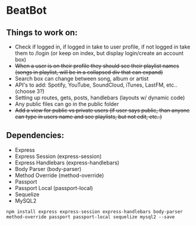 # BeatBot

## Things to work on:
- Check if logged in, if logged in take to user profile, if not logged in take them to /login (or keep on index, but display login/create an account box)
- ~~When a user is on their profile they should see their playlist names (songs in playlist, will be in a collapsed div that can expand)~~
- Search box can change between song, album or artist
- API's to add: Spotify, YouTube, SoundCloud, iTunes, LastFM, etc.. (choose 3?)
- Setting up routes, gets, posts, handlebars (layouts w/ dynamic code)
- Any public files can go in the public folder
- ~~Add a view for public vs private users (if user says public, than anyone can type in users name and see playlists, but not edit, etc..)~~

## Dependencies:
- Express
- Express Session (express-session)
- Express Handlebars (express-handlebars)
- Body Parser (body-parser)
- Method Override (method-override)
- Passport
- Passport Local (passport-local)
- Sequelize
- MySQL2 
```
npm install express express-session express-handlebars body-parser method-override passport passport-local sequelize mysql2 --save
```

